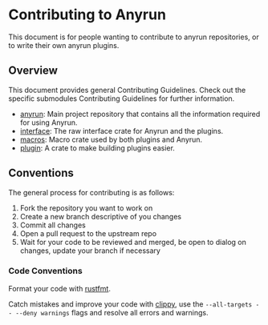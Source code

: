 # Contributing to Anyrun

This document is for people wanting to contribute to anyrun repositories, or to write their own anyrun plugins.

## Overview

This document provides general Contributing Guidelines.
Check out the specific submodules Contributing Guidelines for further information.

* [anyrun](https://github.com/anyrun-org/anyrun/blob/main/README.md): Main project repository that contains all the information required for using Anyrun.
* [interface](https://github.com/anyrun-org/interface/blob/main/README.md): The raw interface crate for Anyrun and the plugins.
* [macros](https://github.com/anyrun-org/macros/blob/main/README.md): Macro crate used by both plugins and Anyrun.
* [plugin](https://github.com/anyrun-org/plugin/blob/main/README.md): A crate to make building plugins easier.

## Conventions

The general process for contributing is as follows:

1. Fork the repository you want to work on
1. Create a new branch descriptive of you changes
1. Commit all changes
1. Open a pull request to the upstream repo
1. Wait for your code to be reviewed and merged, be open to dialog on changes, update your branch if necessary

<!--
### Branch Conventions

Most changes should go to the `main` branch.
-->

<!--
### Commit Conventions

-->

### Code Conventions

Format your code with [rustfmt](https://github.com/rust-lang/rustfmt).

Catch mistakes and improve your code with [clippy](https://github.com/rust-lang/rust-clippy),
use the `--all-targets -- --deny warnings` flags and resolve all errors and warnings.
